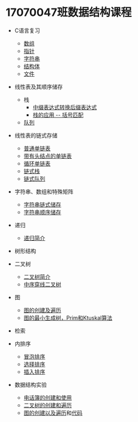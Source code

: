 # 17070047班数据结构课程

+ C语言复习
  + [数组](https://github.com/17070047/CodeStructureCourse/blob/master/C%E8%AF%AD%E8%A8%80%E5%A4%8D%E4%B9%A0/%E6%95%B0%E7%BB%84.md)
  + [指针](https://github.com/17070047/CodeStructureCourse/blob/master/C%E8%AF%AD%E8%A8%80%E5%A4%8D%E4%B9%A0/%E6%8C%87%E9%92%88.md)
  + [字符串](https://github.com/17070047/CodeStructureCourse/blob/master/C%E8%AF%AD%E8%A8%80%E5%A4%8D%E4%B9%A0/%E5%AD%97%E7%AC%A6%E4%B8%B2.md)
  + [结构体](https://github.com/17070047/CodeStructureCourse/blob/master/C%E8%AF%AD%E8%A8%80%E5%A4%8D%E4%B9%A0/%E7%BB%93%E6%9E%84%E4%BD%93.md)
  + [文件](https://github.com/17070047/CodeStructureCourse/blob/master/C%E8%AF%AD%E8%A8%80%E5%A4%8D%E4%B9%A0/%E6%96%87%E4%BB%B6.md)
+ 线性表及其顺序储存
  + 栈
    + [中缀表达式转换后缀表达式](https://github.com/17070047/CodeStructureCourse/blob/master/%E7%BA%BF%E6%80%A7%E8%A1%A8%E5%8F%8A%E5%85%B6%E9%A1%BA%E5%BA%8F%E5%82%A8%E5%AD%98/%E6%A0%88/%E4%B8%AD%E7%BC%80%E8%A1%A8%E8%BE%BE%E5%BC%8F%E8%BD%AC%E6%8D%A2%E5%90%8E%E7%BC%80%E8%A1%A8%E8%BE%BE%E5%BC%8F.cpp)
    + [栈的应用 -- 括号匹配](https://github.com/17070047/CodeStructureCourse/blob/master/%E7%BA%BF%E6%80%A7%E8%A1%A8%E5%8F%8A%E5%85%B6%E9%A1%BA%E5%BA%8F%E5%82%A8%E5%AD%98/%E6%A0%88/%E6%A0%88%E7%9A%84%E5%BA%94%E7%94%A8%20--%20%E6%8B%AC%E5%8F%B7%E5%8C%B9%E9%85%8D.cpp)
  + [队列](https://github.com/17070047/CodeStructureCourse/blob/master/%E7%BA%BF%E6%80%A7%E8%A1%A8%E5%8F%8A%E5%85%B6%E9%A1%BA%E5%BA%8F%E5%82%A8%E5%AD%98/%E9%98%9F%E5%88%97/%E9%98%9F%E5%88%97.cpp)

+ 线性表的链式存储
  + [普通单链表](https://github.com/17070047/CodeStructureCourse/blob/master/线性表的链式存储/普通单链表.cpp)
  + [带有头结点的单链表](https://github.com/17070047/CodeStructureCourse/blob/master/%E7%BA%BF%E6%80%A7%E8%A1%A8%E7%9A%84%E9%93%BE%E5%BC%8F%E5%AD%98%E5%82%A8/%E5%B8%A6%E6%9C%89%E5%A4%B4%E7%BB%93%E7%82%B9%E7%9A%84%E5%8D%95%E9%93%BE%E8%A1%A8.cpp)
  + [循环单链表](https://github.com/17070047/CodeStructureCourse/blob/master/%E7%BA%BF%E6%80%A7%E8%A1%A8%E7%9A%84%E9%93%BE%E5%BC%8F%E5%AD%98%E5%82%A8/%E5%BE%AA%E7%8E%AF%E5%8D%95%E9%93%BE%E8%A1%A8.cpp)
  + [链式栈](https://github.com/17070047/CodeStructureCourse/blob/master/%E7%BA%BF%E6%80%A7%E8%A1%A8%E7%9A%84%E9%93%BE%E5%BC%8F%E5%AD%98%E5%82%A8/%E9%93%BE%E5%BC%8F%E6%A0%88.cpp)
  + [链式队列](https://github.com/17070047/CodeStructureCourse/blob/master/%E7%BA%BF%E6%80%A7%E8%A1%A8%E7%9A%84%E9%93%BE%E5%BC%8F%E5%AD%98%E5%82%A8/%E9%93%BE%E5%BC%8F%E9%98%9F%E5%88%97.cpp)

+ 字符串、数组和特殊矩阵
  + [字符串链式储存](https://github.com/17070047/CodeStructureCourse/blob/master/%E5%AD%97%E7%AC%A6%E4%B8%B2%E3%80%81%E6%95%B0%E7%BB%84%E5%92%8C%E7%89%B9%E6%AE%8A%E7%9F%A9%E9%98%B5/%E5%AD%97%E7%AC%A6%E4%B8%B2%E9%93%BE%E5%BC%8F%E5%82%A8%E5%AD%98.cpp)
  + [字符串顺序储存](https://github.com/17070047/CodeStructureCourse/blob/master/%E5%AD%97%E7%AC%A6%E4%B8%B2%E3%80%81%E6%95%B0%E7%BB%84%E5%92%8C%E7%89%B9%E6%AE%8A%E7%9F%A9%E9%98%B5/%E5%AD%97%E7%AC%A6%E4%B8%B2%E9%A1%BA%E5%BA%8F%E5%82%A8%E5%AD%98.cpp)
+ 递归
  + [递归简介](https://github.com/17070047/CodeStructureCourse/blob/master/%E9%80%92%E5%BD%92/%E9%80%92%E5%BD%92%E7%AE%80%E4%BB%8B.md)

+ 树形结构

+ 二叉树
  + [二叉树简介](https://github.com/17070047/CodeStructureCourse/blob/master/%E4%BA%8C%E5%8F%89%E6%A0%91/%E4%BA%8C%E5%8F%89%E6%A0%91.md)
  + [中序穿线二叉树](https://github.com/17070047/CodeStructureCourse/blob/master/%E4%BA%8C%E5%8F%89%E6%A0%91/%E4%B8%AD%E5%BA%8F%E7%A9%BF%E7%BA%BF%E4%BA%8C%E5%8F%89%E6%A0%91.cpp)

+ 图
  + [图的创建及遍历](https://github.com/17070047/CodeStructureCourse/blob/master/%E5%9B%BE/%E5%9B%BE%E7%9A%84%E9%81%8D%E5%8E%86.md)
  + [图的最小生成树，Prim和Ktuskal算法](https://github.com/wanghao15536870732/StudyNotes/blob/master/%E6%95%B0%E6%8D%AE%E7%BB%93%E6%9E%84/%E5%9B%BE/%E5%9B%BE%E7%9A%84%E6%9C%80%E5%B0%8F%E7%94%9F%E6%88%90%E6%A0%91/wang.cpp)

+ 检索

+ 内排序
	+ [冒泡排序](https://github.com/17070047/CodeStructureCourse/blob/master/%E5%86%85%E6%8E%92%E5%BA%8F/%E5%86%92%E6%B3%A1%E6%8E%92%E5%BA%8F.md)
	+ [选择排序](https://github.com/17070047/CodeStructureCourse/blob/master/%E5%86%85%E6%8E%92%E5%BA%8F/%E9%80%89%E6%8B%A9%E6%8E%92%E5%BA%8F.md)
	+ [插入排序](https://github.com/17070047/CodeStructureCourse/blob/master/%E5%86%85%E6%8E%92%E5%BA%8F/%E6%8F%92%E5%85%A5%E6%8E%92%E5%BA%8F.md)

+ 数据结构实验
	+ [电话簿的创建和使用](https://github.com/17070047/CodeStructureCourse/blob/master/%E6%95%B0%E6%8D%AE%E7%BB%93%E6%9E%84%E5%AE%9E%E9%AA%8C/%E6%95%B0%E6%8D%AE%E7%BB%93%E6%9E%84%E5%AE%9E%E9%AA%8C%E8%AF%BE%E4%B8%80%20%20%E7%94%B5%E8%AF%9D%E7%B0%BF.md)
	+ [二叉树的创建和遍历](https://github.com/17070047/CodeStructureCourse/blob/master/%E6%95%B0%E6%8D%AE%E7%BB%93%E6%9E%84%E5%AE%9E%E9%AA%8C/%E6%95%B0%E6%8D%AE%E7%BB%93%E6%9E%84%E5%AE%9E%E9%AA%8C%E8%AF%BE%E4%BA%8C%20%E4%BA%8C%E5%8F%89%E6%A0%91.cpp)
	+ [图的创建以及遍历](https://github.com/17070047/CodeStructureCourse/blob/master/%E5%9B%BE/%E5%9B%BE%E7%9A%84%E9%81%8D%E5%8E%86.md)和[代码](https://github.com/17070047/CodeStructureCourse/blob/master/%E5%9B%BE/%E5%9B%BE%E7%9A%84%E5%88%9B%E5%BB%BA%E5%8F%8A%E9%81%8D%E5%8E%86.cpp)
